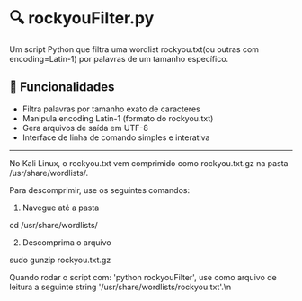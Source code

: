 # 🔍 rockyouFilter.py

Um script Python que filtra uma wordlist rockyou.txt(ou outras com encoding=Latin-1) por palavras de um tamanho específico.
## 🚀 Funcionalidades

- Filtra palavras por tamanho exato de caracteres
- Manipula encoding Latin-1 (formato do rockyou.txt)
- Gera arquivos de saída em UTF-8
- Interface de linha de comando simples e interativa

-------------------------------------------------------------------------------------------------------------------------

No Kali Linux, o rockyou.txt vem comprimido como rockyou.txt.gz na pasta /usr/share/wordlists/.

Para descomprimir, use os seguintes comandos:

1. Navegue até a pasta
   
cd /usr/share/wordlists/

2. Descomprima o arquivo

sudo gunzip rockyou.txt.gz

Quando rodar o script com: 'python rockyouFilter', use como arquivo de leitura a seguinte string '/usr/share/wordlists/rockyou.txt'.\n
